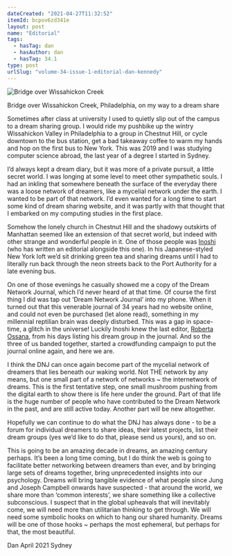 ```yaml
---
dateCreated: "2021-04-27T11:32:52"
itemId: bcpov6zd341e
layout: post
name: "Editorial"
tags:
  - hasTag: dan
  - hasAuthor: dan
  - hasTag: 34.1
type: post
urlSlug: "volume-34-issue-1-editorial-dan-kennedy"
---
```


![Bridge over Wissahickon Creek](../images/post-bcpov6zd341e-0.jpg)
<!--nopreview--><div class="caption"><span>Bridge over Wissahickon Creek, Philadelphia, on my way to a dream share</span></div><!--/nopreview-->

Sometimes after class at university I used to quietly slip out of the campus to a dream sharing group. I would ride my pushbike up the wintry Wissahickon Valley in Philadelphia to a group in Chestnut Hill, or cycle downtown to the bus station, get a bad takeaway coffee to warm my hands and hop on the first bus to New York. This was 2019 and I was studying computer science abroad, the last year of a degree I started in Sydney. 

I’d always kept a dream diary, but it was more of a private pursuit, a little secret world. I was longing at some level to meet other sympathetic souls. I had an inkling that somewhere beneath the surface of the everyday there was a loose network of dreamers, like a mycelial network under the earth. I wanted to be part of that network. I’d even wanted for a long time to start some kind of dream sharing website, and it was partly with that thought that I embarked on my computing studies in the first place. 

Somehow the lonely church in Chestnut Hill and the shadowy outskirts of Manhattan seemed like an extension of that secret world, but indeed with other strange and wonderful people in it. One of those people was [Inoshi](../@inoshi) (who has written an editorial alongside this one). In his Japanese-styled New York loft we’d sit drinking green tea and sharing dreams until I had to literally run back through the neon streets back to the Port Authority for a late evening bus. 

On one of those evenings he casually showed me a copy of the Dream Network Journal, which I’d never heard of at that time. Of course the first thing I did was tap out ‘Dream Network Journal’ into my phone. When it turned out that this venerable journal of 34 years had no website online, and could not even be purchased (let alone read), something in my millennial reptilian brain was deeply disturbed. This was a gap in space-time, a glitch in the universe! Luckily Inoshi knew the last editor, [Roberta Ossana](../@robertaossana), from his days listing his dream group in the journal. And so the three of us banded together, started a crowdfunding campaign to put the journal online again, and here we are. 

I think the DNJ can once again become part of the mycelial network of dreamers that lies beneath our waking world. Not THE network by any means, but one small part of a network of networks ~ the internetwork of dreams. This is the first tentative step, one small mushroom pushing from the digital earth to show there is life here under the ground. Part of that life is the huge number of people who have contributed to the Dream Network in the past, and are still active today. Another part will be new altogether. 

Hopefully we can continue to do what the DNJ has always done - to be a forum for individual dreamers to share ideas, their latest projects, list their dream groups (yes we’d like to do that, please send us yours), and so on. 

This is going to be an amazing decade in dreams, an amazing century perhaps. It’s been a long time coming, but I do think the web is going to facilitate better networking between dreamers than ever, and by bringing large sets of dreams together, bring unprecedented insights into our psychology. Dreams will bring tangible evidence of what people since Jung and Joseph Campbell onwards have suspected - that around the world, we share more than ‘common interests’, we share something like a collective subconscious. I suspect that in the global upheavals that will inevitably come, we will need more than utilitarian thinking to get through. We will need some symbolic hooks on which to hang our shared humanity. Dreams will be one of those hooks ~ perhaps the most ephemeral, but perhaps for that, the most beautiful.   

Dan
April 2021
Sydney